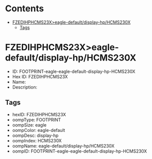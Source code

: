 



Contents
========

* [FZEDIHPHCMS23X>eagle-default/display-hp/HCMS230X](#fzedihphcms23xeagle-defaultdisplay-hphcms230x)
	* [Tags](#tags)

# FZEDIHPHCMS23X>eagle-default/display-hp/HCMS230X

- ID: FOOTPRINT-eagle-eagle-default-display-hp-HCMS230X
- Hex ID: FZEDIHPHCMS23X
- Name: 
- Description: 

## Tags

- hexID: FZEDIHPHCMS23X
- oompType: FOOTPRINT
- oompSize: eagle
- oompColor: eagle-default
- oompDesc: display-hp
- oompIndex: HCMS230X
- oompName: eagle-default/display-hp/HCMS230X
- oompID: FOOTPRINT-eagle-eagle-default-display-hp-HCMS230X
